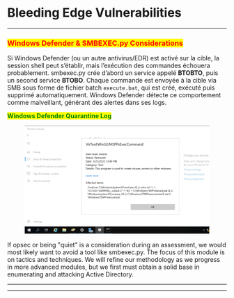 # Bleeding Edge Vulnerabilities

***

### <mark style="color:red;">Windows Defender & SMBEXEC.py Considerations</mark>

Si Windows Defender (ou un autre antivirus/EDR) est activé sur la cible, la session shell peut s’établir, mais l’exécution des commandes échouera probablement. smbexec.py crée d’abord un service appelé **BTOBTO**, puis un second service **BTOBO**. Chaque commande est envoyée à la cible via SMB sous forme de fichier batch `execute.bat`, qui est créé, exécuté puis supprimé automatiquement. Windows Defender détecte ce comportement comme malveillant, générant des alertes dans ses logs.

<mark style="color:green;">**Windows Defender Quarantine Log**</mark>

<figure><img src="../../../.gitbook/assets/defenderLog.webp" alt=""><figcaption></figcaption></figure>

If opsec or being "quiet" is a consideration during an assessment, we would most likely want to avoid a tool like smbexec.py. The focus of this module is on tactics and techniques. We will refine our methodology as we progress in more advanced modules, but we first must obtain a solid base in enumerating and attacking Active Directory.

***

***
